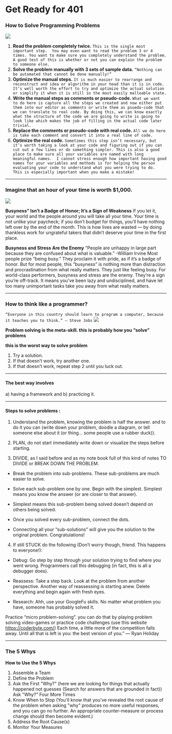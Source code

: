 # Get Ready for 401

### How to Solve Programming Problems
![](https://www.verywellmind.com/thmb/zs4VaTMUQmcfVwV0SDfQjfs5wIU=/3472x2604/smart/filters:no_upscale()/151082288-56a796465f9b58b7d0ebf136.jpg)
1. **Read the problem completely twice.**
`This is the single most important step.  You may even want to read the problem 3 or 4 times.
You want to make sure you completely understand the problem.  A good test of this is whether or not you can explain the problem to someone else.`
2. **Solve the problem manually with 3 sets of sample data.**
`“Nothing can be automated that cannot be done manually!”`
3. **Optimize the manual steps.**
`It is much easier to rearrange and reconstruct and idea or algorithm in your head than it is in code.
It’s well worth the effort to try and optimize the actual solution or simplify it when it is still in the most easily malleable state.`
4. **Write the manual steps as comments or pseudo-code.**
`What we want to do here is capture all the steps we created and now either put them into our editor as comments or write them as psuedo-code that we can translate to real code.
By doing this, we can know exactly what the structure of the code we are going to write is going to look like which makes the job of filling in the actual code later trivial.`
5. **Replace the comments or pseudo-code with real code.**
`All we do here is take each comment and convert it into a real line of code.`
6. **Optimize the real code.**
`Sometimes this step isn’t necessary, but it’s worth taking a look at your code and figuring out if you can cut out a few lines or do something simpler.
This is also a good place to make sure all your variables are named with long meaningful names.  I cannot stress enough how important having good names for your variables and methods is for helping the person evaluating your code to understand what you were trying to do.  This is especially important when you make a mistake!`
---
### Imagine that an hour of your time is worth $1,000.

![](https://www.tecatips.com/wp-content/uploads/2019/06/time-vs-money.jpg)

**Busyness” Isn’t a Badge of Honor; It’s a Sign of Weakness**
If you let it, your world and the people around you will take all your time. Your time is not unlike your paycheck; if you don’t budget for things, you’ll have nothing left over by the end of the month.
This is how lives are wasted — by doing thankless work for ungrateful takers that didn’t deserve your time in the first place.

**Busyness and Stress Are the Enemy**
“People are unhappy in large part because they are confused about what is valuable.” -William Irvine
Most people prize “being busy.” They proclaim it with pride, as if it’s a badge of honor.
But for most people, this “busyness” is nothing more than distraction and procrastination from what really matters. They just like feeling busy.
For world-class performers, busyness and stress are the enemy. They’re a sign you’re off-track. It means you’ve been lazy and undisciplined, and have let too many unimportant tasks take you away from what really matters.

---
### How to think like a programmer?
`“Everyone in this country should learn to program a computer, because it teaches you to think.” — Steve Jobs`
![](https://lifeskills.ge/wp-content/uploads/2019/06/1_88Si3_5QAE_T-LZOTzQgeg-1200x613.png)

**Problem solving is the meta-skill. this is probably how you “solve” problems**

**this is the worst way to solve problem**
1. Try a solution.
2. If that doesn’t work, try another one.
3. If that doesn’t work, repeat step 2 until you luck out.
---
#### The best way involves 

a) having a framework and b) practicing it.

---
#### Steps to solve problems :
1. Understand the problem, knowing the problem is half the answer. and to do it you can (write down your problem, doodle a diagram, or tell someone else about it (or thing… some people use a rubber duck)).

2. PLAN, do not start immediately write down or visualize the steps before starting.

3. DIVIDE, as I said before and as my note book full of this kind of notes TO DIVIDE or BREAK DOWN THE PROBLEM.

-  Break the problem into sub-problems. These sub-problems are much easier to solve.

- Solve each sub-problem one by one. Begin with the simplest. Simplest means you know the answer (or are closer to that answer).

- Simplest means this sub-problem being solved doesn’t depend on others being solved.

- Once you solved every sub-problem, connect the dots.

- Connecting all your “sub-solutions” will give you the solution to the original problem. Congratulations!

4. If still STUCK do the following (Don’t worry though, friend. This happens to everyone!):

- Debug: Go step by step through your solution trying to find where you went wrong. Programmers call this debugging (in fact, this is all a debugger does).

- Reassess: Take a step back. Look at the problem from another perspective. Another way of reassessing is starting anew. Delete everything and begin again with fresh eyes.

- Research: Ahh, use your GoogleFu skills. No matter what problem you have, someone has probably solved it.

Practice “micro problem-solving”. you can do that by playing problem solving video-games or practice code challenges (use this website https://coderbyte.com/)
Each time, a little more of the competition falls away. Until all that is left is you: the best version of you.” — Ryan Holiday

----
### The 5 Whys
**How to Use the 5 Whys**

1. Assemble a Team
2. Define the Problem
3. Ask the First "Why?" (here we are looking for things that actually happened not guesses (Search for answers that are grounded in fact))
Ask "Why?" Four More Times
4. Know When to Stop (You'll know that you've revealed the root cause of the problem when asking "why" produces no more useful responses, and you can go no further. An appropriate counter-measure or process change should then become evident.)
5. Address the Root Cause(s)
6. Monitor Your Measures